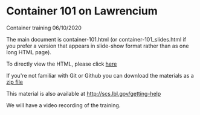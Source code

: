 # Container 101 on Lawrencium

Container training 06/10/2020

The main document is container-101.html (or container-101_slides.html if you prefer a version that appears in slide-show format rather than as one long HTML page).

To directly view the HTML, please click [here](https://lbnl-science-it.github.io/container-101/container-101.html)

If you're not familiar with Git or Github you can download the materials as a [zip file](https://github.com/lbnl-science-it/container-101/archive/master.zip)

This material is also available at http://scs.lbl.gov/getting-help

We will have a video recording of the training.
